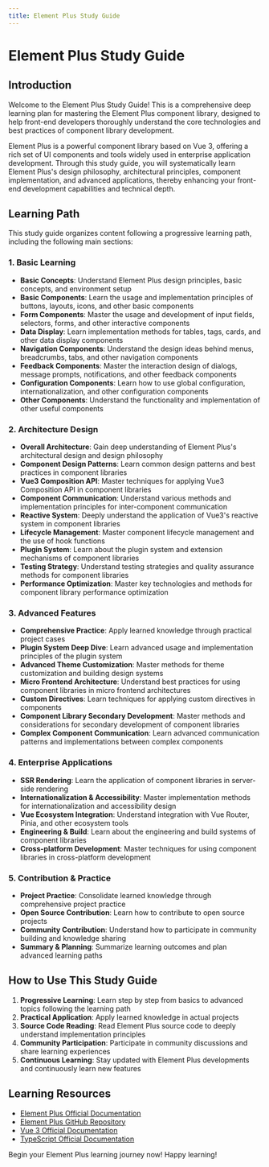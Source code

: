 ```yaml
---
title: Element Plus Study Guide
---
```


# Element Plus Study Guide

## Introduction

Welcome to the Element Plus Study Guide! This is a comprehensive deep learning plan for mastering the Element Plus component library, designed to help front-end developers thoroughly understand the core technologies and best practices of component library development.

Element Plus is a powerful component library based on Vue 3, offering a rich set of UI components and tools widely used in enterprise application development. Through this study guide, you will systematically learn Element Plus's design philosophy, architectural principles, component implementation, and advanced applications, thereby enhancing your front-end development capabilities and technical depth.

## Learning Path

This study guide organizes content following a progressive learning path, including the following main sections:

### 1. Basic Learning

- **Basic Concepts**: Understand Element Plus design principles, basic concepts, and environment setup
- **Basic Components**: Learn the usage and implementation principles of buttons, layouts, icons, and other basic components
- **Form Components**: Master the usage and development of input fields, selectors, forms, and other interactive components
- **Data Display**: Learn implementation methods for tables, tags, cards, and other data display components
- **Navigation Components**: Understand the design ideas behind menus, breadcrumbs, tabs, and other navigation components
- **Feedback Components**: Master the interaction design of dialogs, message prompts, notifications, and other feedback components
- **Configuration Components**: Learn how to use global configuration, internationalization, and other configuration components
- **Other Components**: Understand the functionality and implementation of other useful components

### 2. Architecture Design

- **Overall Architecture**: Gain deep understanding of Element Plus's architectural design and design philosophy
- **Component Design Patterns**: Learn common design patterns and best practices in component libraries
- **Vue3 Composition API**: Master techniques for applying Vue3 Composition API in component libraries
- **Component Communication**: Understand various methods and implementation principles for inter-component communication
- **Reactive System**: Deeply understand the application of Vue3's reactive system in component libraries
- **Lifecycle Management**: Master component lifecycle management and the use of hook functions
- **Plugin System**: Learn about the plugin system and extension mechanisms of component libraries
- **Testing Strategy**: Understand testing strategies and quality assurance methods for component libraries
- **Performance Optimization**: Master key technologies and methods for component library performance optimization

### 3. Advanced Features

- **Comprehensive Practice**: Apply learned knowledge through practical project cases
- **Plugin System Deep Dive**: Learn advanced usage and implementation principles of the plugin system
- **Advanced Theme Customization**: Master methods for theme customization and building design systems
- **Micro Frontend Architecture**: Understand best practices for using component libraries in micro frontend architectures
- **Custom Directives**: Learn techniques for applying custom directives in components
- **Component Library Secondary Development**: Master methods and considerations for secondary development of component libraries
- **Complex Component Communication**: Learn advanced communication patterns and implementations between complex components

### 4. Enterprise Applications

- **SSR Rendering**: Learn the application of component libraries in server-side rendering
- **Internationalization & Accessibility**: Master implementation methods for internationalization and accessibility design
- **Vue Ecosystem Integration**: Understand integration with Vue Router, Pinia, and other ecosystem tools
- **Engineering & Build**: Learn about the engineering and build systems of component libraries
- **Cross-platform Development**: Master techniques for using component libraries in cross-platform development

### 5. Contribution & Practice

- **Project Practice**: Consolidate learned knowledge through comprehensive project practice
- **Open Source Contribution**: Learn how to contribute to open source projects
- **Community Contribution**: Understand how to participate in community building and knowledge sharing
- **Summary & Planning**: Summarize learning outcomes and plan advanced learning paths

## How to Use This Study Guide

1. **Progressive Learning**: Learn step by step from basics to advanced topics following the learning path
2. **Practical Application**: Apply learned knowledge in actual projects
3. **Source Code Reading**: Read Element Plus source code to deeply understand implementation principles
4. **Community Participation**: Participate in community discussions and share learning experiences
5. **Continuous Learning**: Stay updated with Element Plus developments and continuously learn new features

## Learning Resources

- [Element Plus Official Documentation](https://element-plus.org/)
- [Element Plus GitHub Repository](https://github.com/element-plus/element-plus)
- [Vue 3 Official Documentation](https://v3.vuejs.org/)
- [TypeScript Official Documentation](https://www.typescriptlang.org/)

Begin your Element Plus learning journey now! Happy learning!